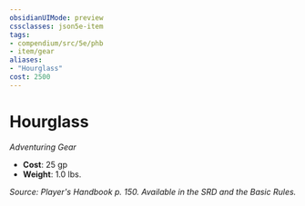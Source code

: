 ```yaml
---
obsidianUIMode: preview
cssclasses: json5e-item
tags:
- compendium/src/5e/phb
- item/gear
aliases: 
- "Hourglass"
cost: 2500
---
```

# Hourglass
*Adventuring Gear*  

- **Cost**: 25 gp
- **Weight**: 1.0 lbs.

*Source: Player's Handbook p. 150. Available in the SRD and the Basic Rules.*